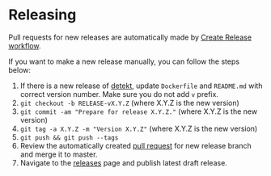 # Releasing

 Pull requests for new releases are automatically made by [Create Release workflow](./.github/workflows/create_new_release.yml).

If you want to make a new release manually, you can follow the steps below:

 1. If there is a new release of [detekt](https://github.com/detekt/detekt/releases), update `Dockerfile` and `README.md` with correct version number. Make sure you do not add `v` prefix.
 2. `git checkout -b RELEASE-vX.Y.Z` (where X.Y.Z is the new version)
 3. `git commit -am "Prepare for release X.Y.Z."` (where X.Y.Z is the new version)
 4. `git tag -a X.Y.Z -m "Version X.Y.Z"` (where X.Y.Z is the new version)
 5. `git push && git push --tags`
 6. Review the automatically created [pull request](https://github.com/natiginfo/action-detekt-all/pulls) for new release branch and merge it to master.
 7. Navigate to the [releases](https://github.com/natiginfo/action-detekt-all/releases) page and publish latest draft release.
